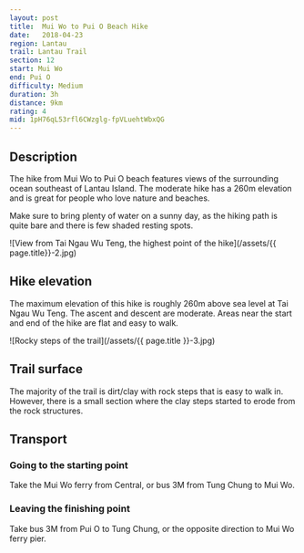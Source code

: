 ```yaml
---
layout: post
title:  Mui Wo to Pui O Beach Hike
date:   2018-04-23
region: Lantau
trail: Lantau Trail
section: 12
start: Mui Wo
end: Pui O
difficulty: Medium
duration: 3h
distance: 9km
rating: 4
mid: 1pH76qL53rfl6CWzglg-fpVLuehtWbxQG
---
```


## Description

The hike from Mui Wo to Pui O beach features views of the surrounding ocean southeast of Lantau Island. The moderate hike has a 260m elevation and is great for people who love nature and beaches. 

Make sure to bring plenty of water on a sunny day, as the hiking path is quite bare and there is few shaded resting spots.

![View from Tai Ngau Wu Teng, the highest point of the hike](/assets/{{ page.title}}-2.jpg)

## Hike elevation

The maximum elevation of this hike is roughly 260m above sea level at Tai Ngau Wu Teng. The ascent and descent are moderate. Areas near the start and end of the hike are flat and easy to walk.

![Rocky steps of the trail](/assets/{{ page.title }}-3.jpg)

## Trail surface

The majority of the trail is dirt/clay with rock steps that is easy to walk in. However, there is a small section where the clay steps started to erode from the rock structures.

## Transport

### Going to the starting point

Take the Mui Wo ferry from Central, or bus 3M from Tung Chung to Mui Wo.

### Leaving the finishing point

Take bus 3M from Pui O to Tung Chung, or the opposite direction to Mui Wo ferry pier.